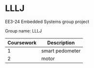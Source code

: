 # LLLJ

EE3-24 Embedded Systems group project

Group name: LLLJ

| Coursework | Description |
|-|-|
| 1 | smart pedometer |
| 2 | motor |
